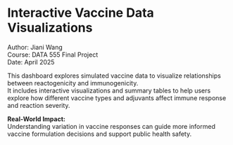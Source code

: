 # Interactive Vaccine Data Visualizations

Author: Jiani Wang  
Course: DATA 555 Final Project  
Date: April 2025  

This dashboard explores simulated vaccine data to visualize relationships between reactogenicity and immunogenicity.  
It includes interactive visualizations and summary tables to help users explore how different vaccine types and adjuvants affect immune response and reaction severity.

**Real-World Impact:**  
Understanding variation in vaccine responses can guide more informed vaccine formulation decisions and support public health safety.
